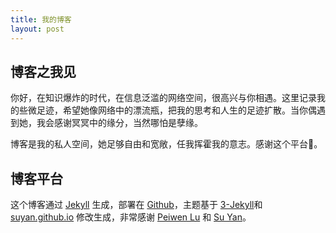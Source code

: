 ```yaml
---
title: 我的博客
layout: post
---
```


## 博客之我见

你好，在知识爆炸的时代，在信息泛滥的网络空间，很高兴与你相遇。这里记录我的些微足迹，希望她像网络中的漂流瓶，把我的思考和人生的足迹扩散。当你偶遇到她，我会感谢冥冥中的缘分，当然哪怕是孽缘。

博客是我的私人空间，她足够自由和宽敞，任我挥霍我的意志。感谢这个平台🙏。

## 博客平台

这个博客通过 [Jekyll](http://jekyllrb.com/) 生成，部署在 [Github](https://pages.github.com)，主题基于 [3-Jekyll](https://github.com/P233/3-Jekyll)和[suyan.github.io](https://github.com/suyan/suyan.github.io) 修改生成，非常感谢 [Peiwen Lu](https://github.com/P233) 和 [Su Yan](https://github.com/suyan)。